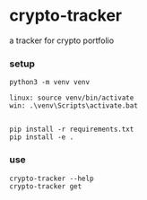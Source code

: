 # crypto-tracker
a tracker for crypto portfolio

### setup

```
python3 -m venv venv

linux: source venv/bin/activate
win: .\venv\Scripts\activate.bat


pip install -r requirements.txt
pip install -e .
```

### use

```
crypto-tracker --help
crypto-tracker get
```
